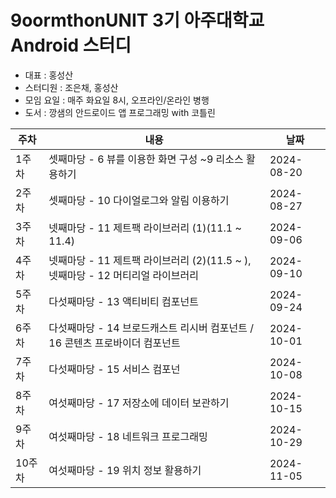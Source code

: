# 9oormthonUNIT 3기 아주대학교 Android 스터디
- 대표 : 홍성산
- 스터디원 : 조은채, 홍성산
- 모임 요일 : 매주 화요일 8시, 오프라인/온라인 병행
- 도서 : 깡샘의 안드로이드 앱 프로그래밍 with 코틀린

|주차|내용|날짜|
|---|-------|---|
|1주차|셋째마당 - 6 뷰를 이용한 화면 구성 ~9 리소스 활용하기|2024-08-20|
|2주차|셋째마당 - 10 다이얼로그와 알림 이용하기|2024-08-27|
|3주차|넷째마당 - 11 제트팩 라이브러리 (1)(11.1 ~ 11.4)|2024-09-06|
|4주차|넷째마당 - 11 제트팩 라이브러리 (2)(11.5 ~ ), 넷째마당 - 12 머티리얼 라이브러리|2024-09-10|
|5주차|다섯째마당 - 13 액티비티 컴포넌트|2024-09-24|
|6주차|다섯째마당 - 14 브로드캐스트 리시버 컴포넌트 / 16 콘텐츠 프로바이더 컴포넌트|2024-10-01|
|7주차|다섯째마당 - 15 서비스 컴포넌|2024-10-08|
|8주차|여섯째마당 - 17 저장소에 데이터 보관하기|2024-10-15|
|9주차|여섯째마당 - 18 네트워크 프로그래밍|2024-10-29|
|10주차|여섯째마당 - 19 위치 정보 활용하기|2024-11-05|

